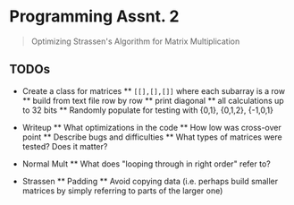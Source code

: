 # Programming Assnt. 2

> Optimizing Strassen's Algorithm for Matrix Multiplication

## TODOs

* Create a class for matrices
** `[[],[],[]]` where each subarray is a row
** build from text file row by row
** print diagonal
** all calculations up to 32 bits
** Randomly populate for testing with {0,1}, {0,1,2}, {-1,0,1}

* Writeup
** What optimizations in the code
** How low was cross-over point
** Describe bugs and difficulties
** What types of matrices were tested? Does it matter?

* Normal Mult
** What does "looping through in right order" refer to?

* Strassen
** Padding
** Avoid copying data (i.e. perhaps build smaller matrices by simply referring to parts of the larger one)
